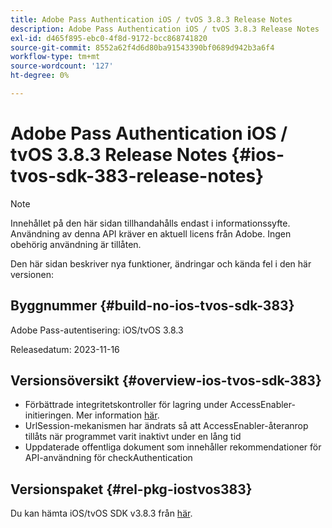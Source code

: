 ```yaml
---
title: Adobe Pass Authentication iOS / tvOS 3.8.3 Release Notes
description: Adobe Pass Authentication iOS / tvOS 3.8.3 Release Notes
exl-id: d465f895-ebc0-4f8d-9172-bcc868741820
source-git-commit: 8552a62f4d6d80ba91543390bf0689d942b3a6f4
workflow-type: tm+mt
source-wordcount: '127'
ht-degree: 0%

---
```


# Adobe Pass Authentication iOS / tvOS 3.8.3 Release Notes {#ios-tvos-sdk-383-release-notes}

>[!NOTE]
>
>Innehållet på den här sidan tillhandahålls endast i informationssyfte. Användning av denna API kräver en aktuell licens från Adobe. Ingen obehörig användning är tillåten.

Den här sidan beskriver nya funktioner, ändringar och kända fel i den här versionen:

## Byggnummer {#build-no-ios-tvos-sdk-383}

Adobe Pass-autentisering: iOS/tvOS 3.8.3

Releasedatum: 2023-11-16



## Versionsöversikt {#overview-ios-tvos-sdk-383}

* Förbättrade integritetskontroller för lagring under AccessEnabler-initieringen. Mer information [här](/help/authentication/iostvos-sdk-storage-integrity-checks.md).
* UrlSession-mekanismen har ändrats så att AccessEnabler-återanrop tillåts när programmet varit inaktivt under en lång tid
* Uppdaterade offentliga dokument som innehåller rekommendationer för API-användning för checkAuthentication


## Versionspaket {#rel-pkg-iostvos383}

Du kan hämta iOS/tvOS SDK v3.8.3 från [här](https://tve.zendesk.com/hc/en-us/articles/204963209-iOS-tvOS-Native-AccessEnabler-Library).
